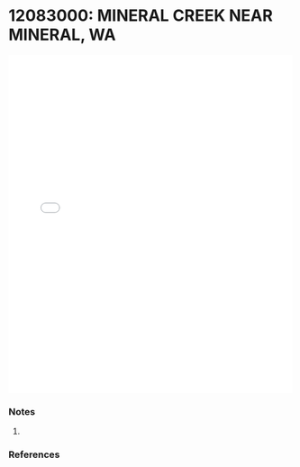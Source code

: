 # 12083000: MINERAL CREEK NEAR MINERAL, WA

<iframe src="/_static/stations/12083000_fdc.html" width="100%" height="600" frameborder="0"></iframe>

### Notes
1. 

### References

